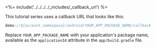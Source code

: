 <%= include('../../../../_includes/_callback_url') %>

This tutorial series uses a callback URL that looks like this:

```js
demo://${account.namespace}/android/YOUR_APP_PACKAGE_NAME/callback
```

Replace `YOUR_APP_PACKAGE_NAME` with your application's package name, available as the `applicationId` attribute in the `app/build.gradle` file.
